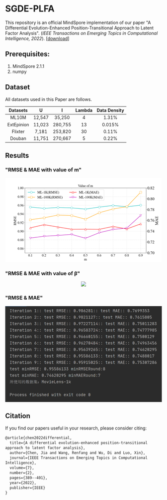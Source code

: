 # SGDE-PLFA

This repository is an official MindSpore implementation of our paper "A Differential Evolution-Enhanced Position-Transitional Approach to Latent Factor Analysis". (*IEEE Transactions on Emerging Topics in Computational Intelligence, 2022*). [[download](https://ieeexplore.ieee.org/abstract/document/9839514)]

## Prerequisites:

1. MindSpore 2.1.1
2. numpy

## Dataset

All datasets used in this Paper are follows.

|  Datasets  | U  |  I  | Lambda | Data Density |
| :--------: | :----: | :-----: | :----------: | :----------: |
|   ML10M    | 12,547 | 35,250  |      4       |    1.31%     |
| ExtEpinion | 11,023 | 280,755 |      13      |    0.015%    |
|  Flixter   | 7,181  | 253,820 |      30      |    0.11%     |
|   Douban   | 11,751 | 270,667 |      5       |    0.22%     |

## Results

### "RMSE & MAE with value of m"
<p align="center">
<img src="imgs/m.png"/>
</p>

### "RMSE & MAE with value of β"
<p align="center">
<img src="imgs/β.png"/>
</p>


### "RMSE & MAE"

<p align="center">
<img src="imgs/result.png"/>
</p>


## Citation

If you find our papers useful in your research, please consider citing:

```
@article{chen2022differential,
  title={A differential evolution-enhanced position-transitional approach to latent factor analysis},
  author={Chen, Jia and Wang, Renfang and Wu, Di and Luo, Xin},
  journal={IEEE Transactions on Emerging Topics in Computational Intelligence},
  volume={7},
  number={2},
  pages={389--401},
  year={2022},
  publisher={IEEE}
}
```
